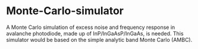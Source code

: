 # Monte-Carlo-simulator
A Monte Carlo simulation of excess noise and frequency response in avalanche photodiode, made up of InP/InGaAsP/InGaAs, is needed. This simulator would be based on the simple analytic band Monte Carlo (AMBC).
